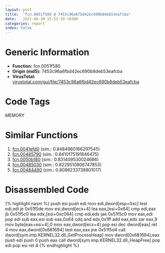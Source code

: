 ```yaml
---
layout: post
title:  "fcn.0051f580 @ 7453c96a6fbd42ec690b8deb53eafcba"
date:   2021-08-30 15:52:19 +0300
categories: report
index: false
---
```


# Generic Information
- **Function:** fcn.0051f580
- **Origin (md5):** 7453c96a6fbd42ec690b8deb53eafcba
- **VirusTotal:** [virustotal.com/gui/file/7453c96a6fbd42ec690b8deb53eafcba][virustotal_ref]

# Code Tags
<span class="tag" id="MEMORY">MEMORY</span>


# Similar Functions

1. [fcn.0041efd0][similar_1_ref] (sim.: 0.8484960166297545)
2. [fcn.00485790][similar_2_ref] (sim.: 0.8410175191846475)
3. [fcn.0050b180][similar_3_ref] (sim.: 0.831409530024686)
4. [fcn.00485030][similar_4_ref] (sim.: 0.8229510806747853)
5. [fcn.00484480][similar_5_ref] (sim.: 0.8086233738801017)


# Disassembled Code

{% highlight nasm %}
push esi
push edi
mov edi,dword[esp+0xc]
test edi,edi
je 0x51f5de
mov esi,dword[ecx+4]
lea eax,[esi+0x64]
cmp edi,eax
jb 0x51f5c0
lea edx,[esi+0xc064]
cmp edi,edx
jae 0x51f5c0
mov eax,edi
pop edi
sub eax,esi
sub eax,0x64
cdq 
and edx,0x1ff
add eax,edx
sar eax,9
mov byte[eax+esi+4],0
mov eax,dword[ecx+4]
pop esi
dec dword[eax]
ret 4
mov eax,dword[0x681694]
test eax,eax
jne 0x51f5d4
call dword[sym.imp.KERNEL32.dll_GetProcessHeap]
mov dword[0x681694],eax
push edi
push 0
push eax
call dword[sym.imp.KERNEL32.dll_HeapFree]
pop edi
pop esi
ret 4
{% endhighlight %}


[similar_1_ref]: /report/fcn.0041efd0@3e981d1767f44f5fe2446a49ffe52f4e
[similar_2_ref]: /report/fcn.00485790@a9fa810a69d3f4d771518b9f44e2d98d
[similar_3_ref]: /report/fcn.0050b180@7453c96a6fbd42ec690b8deb53eafcba
[similar_4_ref]: /report/fcn.00485030@3e981d1767f44f5fe2446a49ffe52f4e
[similar_5_ref]: /report/fcn.00484480@18980bd3439a28c3ca084fb94b418e27
[virustotal_ref]: https://www.virustotal.com/gui/file/7453c96a6fbd42ec690b8deb53eafcba